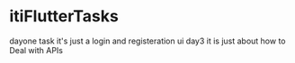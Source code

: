 # itiFlutterTasks
dayone task it's just a login and registeration ui
day3 it is just about how to Deal with APIs

